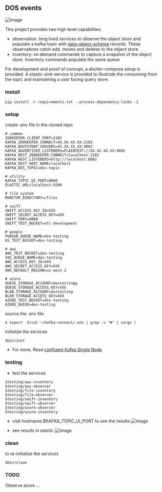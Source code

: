 
## DOS events

![image](https://user-images.githubusercontent.com/47808/32254182-63da596e-be5c-11e7-9a6a-4c44c720e25c.png)


This project provides two high level capabilities:
* observation: long lived services to observe the object store and populate a kafka topic with [data-object-schema](https://github.com/ga4gh/data-object-schemas/blob/master/proto/data_objects.proto) records. These observations catch add, moves and deletes to the object store.
* inventory: on demand commands to capture a snapshot of the object store.  Inventory commands populate the same queue

For development and proof of concept, a docker-compose setup is provided.
A elastic-sink service is provided to illustrate the consuming from the topic and maintaining a user facing query store.


### install 

```
pip install -r requirements.txt --process-dependency-links -I
```

### setup
  create .env file in the cloned repo
  ```
  # common
  ZOOKEEPER_CLIENT_PORT=2182
  KAFKA_ZOOKEEPER_CONNECT=XX.XX.XX.XX:2182
  KAFKA_BOOTSTRAP_SERVERS=XX.XX.XX.XX:9092
  KAFKA_ADVERTISED_LISTENERS=PLAINTEXT://XX.XX.XX.XX:9092
  KAFKA_REST_ZOOKEEPER_CONNECT=localhost:2182
  KAFKA_REST_LISTENERS=http://localhost:8082
  KAFKA_REST_HOST_NAME=localhost
  KAFKA_DOS_TOPIC=dos-topic

  # utility
  KAFKA_TOPIC_UI_PORT=8000
  ELASTIC_URL=localhost:9200

  # file system
  MONITOR_DIRECTORY=/files

  # swift
  SWIFT_ACCESS_KEY_ID=XXX
  SWIFT_SECRET_ACCESS_KEY=XXX
  SWIFT_PORT=8080
  SWIFT_TEST_BUCKET=etl-development

  # google
  PUBSUB_QUEUE_NAME=dos-testing
  GS_TEST_BUCKET=dos-testing

  # aws
  AWS_TEST_BUCKET=dos-testing
  SQS_QUEUE_NAME=dos-testing
  AWS_ACCESS_KEY_ID=XXX
  AWS_SECRET_ACCESS_KEY=XXX
  AWS_DEFAULT_REGION=us-west-2

  # azure
  QUEUE_STORAGE_ACCOUNT=dostestingq
  QUEUE_STORAGE_ACCESS_KEY=XXX
  BLOB_STORAGE_ACCOUNT=dostesting
  BLOB_STORAGE_ACCESS_KEY=XXX
  AZURE_TEST_BUCKET=dos-testing
  AZURE_QUEUE=dos-testing
  ```

  source the .env file
  ```
  $ export  $(cat ~/kafka-connect/.env | grep -v "#" | xargs )
  ```

  initialize the services
  ```
  $bin/init
  ```
  * For more, Read [confluent Kafka Single Node](https://docs.confluent.io/current/cp-docker-images/docs/quickstart.html#getting-started-with-docker-compose
  )

### testing
  * test the services
  ```
  $testing/aws-inventory
  $testing/aws-observer
  $testing/file-inventory
  $testing/file-observer
  $testing/swift-inventory
  $testing/swift-observer
  $testing/azure-observer
  $testing/azure-inventory
  ```
  * visit hostname:$KAFKA_TOPIC_UI_PORT to see the results
  ![image](https://user-images.githubusercontent.com/47808/32018643-62b37840-b97f-11e7-9203-0e1c7f41a0be.png)

  * see results in elastic
  ![image](https://user-images.githubusercontent.com/47808/32027500-3787c350-b99e-11e7-8da2-77e38509af33.png)



### clean
  to re-initialize the services
  ```
  $bin/clean
  ```

### TODO
  Observe azure ...
